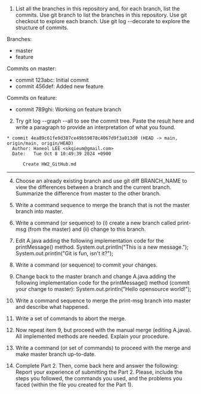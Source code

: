 1. List all the branches in this repository and, for each branch, list the commits.
    Use git branch to list the branches in this repository.
    Use git checkout to explore each branch.
    Use git log --decorate to explore the structure of commits.

Branches:
- master
- feature

Commits on master:
- commit 123abc: Initial commit
- commit 456def: Added new feature

Commits on feature:
- commit 789ghi: Working on feature branch
    
    
2. Try git log --graph --all to see the commit tree. Paste the result here and write a paragraph to provide an interpretation of what you found.

```
* commit 4ea89c61fe9d387ce49b59878c4067d9f3a013d0 (HEAD -> main, origin/main, origin/HEAD)
  Author: Haneol LEE <skqieum@gmail.com>
  Date:   Tue Oct 8 10:49:39 2024 +0900

      Create HW2_GitHub.md
```
---
4. Choose an already existing branch and use git diff BRANCH_NAME to view the differences between a branch and the current branch. Summarize the difference from master to the other branch.
5. Write a command sequence to merge the branch that is not the master branch into master.
6. Write a command (or sequence) to (i) create a new branch called print-msg (from the master) and (ii) change to this branch.

10. Edit A.java adding the following implementation code for the printMessage() method.
        System.out.println("This is a new message.");
          System.out.println("Git is fun, isn't it?");

11. Write a command (or sequence) to commit your changes.

12. Change back to the master branch and change A.java adding the following implementation code for the printMessage() method (commit your change to master):
        System.out.println("Hello opensource world!");

13. Write a command sequence to merge the print-msg branch into master and describe what happened.

14. Write a set of commands to abort the merge.

15. Now repeat item 9, but proceed with the manual merge (editing A.java). All implemented methods are needed. Explain your procedure.

16. Write a command (or set of commands) to proceed with the merge and make master branch up-to-date.

17. Complete Part 2. Then, come back here and answer the following: Report your experience of submitting the Part 2. Please, include the steps you followed, the commands you used, and the problems you faced (within the file you created for the Part 1).
